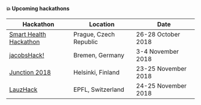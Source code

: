 #### :boom: Upcoming hackathons

| Hackathon                                                | Location               | Date                |
| -------------------------------------------------------- | ---------------------- | ------------------- |
| [Smart Health Hackathon](http://www.ceehacks.com/)       | Prague, Czech Republic | 26-28 October 2018  |
| [jacobsHack!](https://jacobshack.com/)                   | Bremen, Germany        | 3-4 November 2018   |
| [Junction 2018](https://2018.hackjunction.com/)          | Helsinki, Finland      | 23-25 November 2018 |
| [LauzHack](https://lauzhack.com/)                        | EPFL, Switzerland      | 24-25 November 2018 |
